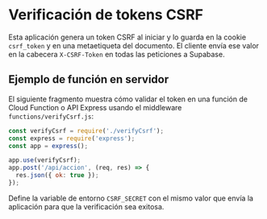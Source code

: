 # Verificación de tokens CSRF

Esta aplicación genera un token CSRF al iniciar y lo guarda en la cookie `csrf_token` y en una metaetiqueta del documento. El cliente envía ese valor en la cabecera `X-CSRF-Token` en todas las peticiones a Supabase.

## Ejemplo de función en servidor

El siguiente fragmento muestra cómo validar el token en una función de Cloud Function o API Express usando el middleware `functions/verifyCsrf.js`:

```js
const verifyCsrf = require('./verifyCsrf');
const express = require('express');
const app = express();

app.use(verifyCsrf);
app.post('/api/accion', (req, res) => {
  res.json({ ok: true });
});
```

Define la variable de entorno `CSRF_SECRET` con el mismo valor que envía la aplicación para que la verificación sea exitosa.
